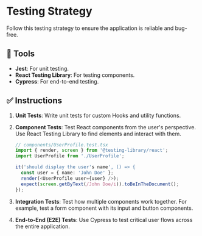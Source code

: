 
# Testing Strategy

Follow this testing strategy to ensure the application is reliable and bug-free.

## 🧪 **Tools**

-   **Jest**: For unit testing.
-   **React Testing Library**: For testing components.
-   **Cypress**: For end-to-end testing.

## ✅ **Instructions**

1.  **Unit Tests**: Write unit tests for custom Hooks and utility functions.

2.  **Component Tests**: Test React components from the user's perspective. Use React Testing Library to find elements and interact with them.

    ```typescript
    // components/UserProfile.test.tsx
    import { render, screen } from '@testing-library/react';
    import UserProfile from './UserProfile';

    it('should display the user's name', () => {
      const user = { name: 'John Doe' };
      render(<UserProfile user={user} />);
      expect(screen.getByText(/John Doe/i)).toBeInTheDocument();
    });
    ```

3.  **Integration Tests**: Test how multiple components work together. For example, test a form component with its input and button components.

4.  **End-to-End (E2E) Tests**: Use Cypress to test critical user flows across the entire application.
